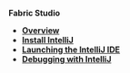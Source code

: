 
<strong>Fabric Studio<strong>
<ul>
<li><a href="/articles/04_fabric_studio/04a_IntelliJ/01_intelliJ_overview.md">Overview</a></li> 
<li><a href="/articles/04_fabric_studio/04a_IntelliJ/02_intelliJ_install.md">Install IntelliJ</a></li>
<li><a href="/articles/04_fabric_studio/04a_IntelliJ/03_intelliJ_from_fabric_studio.md">Launching the IntelliJ IDE</a></li>  
<li><a href="/articles/04_fabric_studio/04a_IntelliJ/04_debugging_with_intelliJ.md">Debugging with IntelliJ</a></li>  
</ul>


